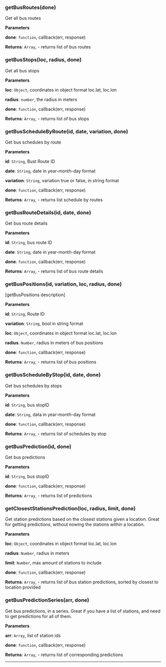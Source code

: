 ### getBusRoutes(done) 

Get all bus routes

**Parameters**

**done**: `function`, callback(err, response)

**Returns**: `Array`, - returns list of bus routes


### getBusStops(loc, radius, done) 

Get all bus stops

**Parameters**

**loc**: `Object`, coordinates in object format loc.lat, loc.lon

**radius**: `number`, the radius in meters

**done**: `function`, callback(err, response)

**Returns**: `Array`, - returns list of bus stops


### getBusScheduleByRoute(id, date, variation, done) 

Get bus schedules by route

**Parameters**

**id**: `String`, Bust Route ID

**date**: `String`, date in year-month-day format

**variation**: `String`, variation true or false, in string format

**done**: `function`, callback(err, response)

**Returns**: `Array`, - returns list schedule by routes


### getBusRouteDetails(id, date, done) 

Get bus route details

**Parameters**

**id**: `String`, bus route ID

**date**: `String`, date in year-month-day format

**done**: `function`, callback(err, response)

**Returns**: `Array`, - returns list of bus route details


### getBusPositions(id, variation, loc, radius, done) 

[getBusPositions description]

**Parameters**

**id**: `String`, Route ID

**variation**: `String`, bool in string format

**loc**: `Object`, coordinates in object format loc.lat, loc.lon

**radius**: `Number`, radius in meters of bus positions

**done**: `function`, callback(err, response)

**Returns**: `Array`, - returns list of bus positions


### getBusScheduleByStop(id, date, done) 

Get bus schedules by stops

**Parameters**

**id**: `String`, bus stopID

**date**: `String`, data in year-month-day format

**done**: `function`, callback(err, response)

**Returns**: `Array`, - returns list of schedules by stop


### getBusPrediction(id, done) 

Get bus predictions

**Parameters**

**id**: `String`, bus stopID

**done**: `function`, callback(err, response)

**Returns**: `Array`, - returns list of predictions


### getClosestStationsPrediction(loc, radius, limit, done) 

Get station predictions based on the closest stations given a location. Great for getting predictions, without nowing the stations within a location.

**Parameters**

**loc**: `Object`, coordinates in object format loc.lat, loc.lon

**radius**: `Number`, radius in meters

**limit**: `Number`, max amount of stations to include

**done**: `function`, callback(err, response)

**Returns**: `Array`, - returns list of bus station predictions, sorted by closest to location provided


### getBusPredictionSeries(arr, done) 

Get bus predictions, in a series. Great if you have a list of stations, and need to get predictions for all of them.

**Parameters**

**arr**: `Array`, list of station ids

**done**: `function`, callback(err, response)

**Returns**: `Array`, - returns list of corresponding predictions



* * *










